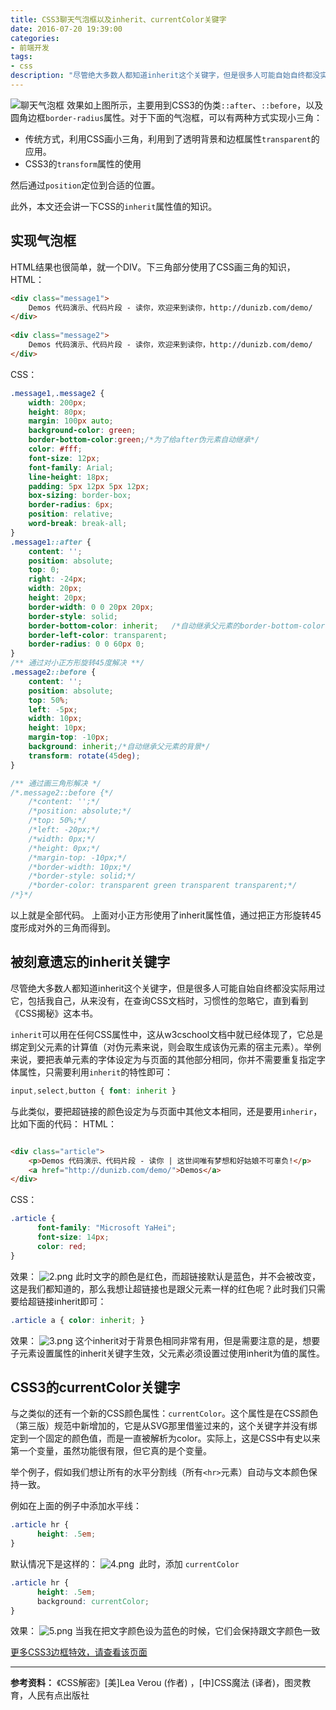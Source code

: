 ```yaml
---
title: CSS3聊天气泡框以及inherit、currentColor关键字
date: 2016-07-20 19:39:00
categories:
- 前端开发
tags:
- css
description: "尽管绝大多数人都知道inherit这个关键字，但是很多人可能自始自终都没实际用过它，包括我自己，从来没有，在查询CSS文档时，习惯性的忽略它，直到看到《CSS揭秘》这本书。"
---
```


![聊天气泡框](http://ww3.sinaimg.cn/large/006tNc79ly1g5d8cah37qj30yg0ff0tz.jpg)
效果如上图所示，主要用到CSS3的伪类`::after`、`::before`，以及圆角边框`border-radius`属性。对于下面的气泡框，可以有两种方式实现小三角：
+ 传统方式，利用CSS画小三角，利用到了透明背景和边框属性`transparent`的应用。
+ CSS3的`transform`属性的使用

然后通过`position`定位到合适的位置。

此外，本文还会讲一下CSS的`inherit`属性值的知识。

## 实现气泡框

HTML结果也很简单，就一个DIV。下三角部分使用了CSS画三角的知识，
HTML：
```html
<div class="message1">
    Demos 代码演示、代码片段 - 读你，欢迎来到读你，http://dunizb.com/demo/
</div>
 
<div class="message2">
    Demos 代码演示、代码片段 - 读你，欢迎来到读你，http://dunizb.com/demo/
</div>
```
CSS：
```css
.message1,.message2 {
    width: 200px;
    height: 80px;
    margin: 100px auto;
    background-color: green;
    border-bottom-color:green;/*为了给after伪元素自动继承*/
    color: #fff;
    font-size: 12px;
    font-family: Arial;
    line-height: 18px;
    padding: 5px 12px 5px 12px;
    box-sizing: border-box;
    border-radius: 6px;
    position: relative;
    word-break: break-all;
}
.message1::after {
    content: '';
    position: absolute;
    top: 0;
    right: -24px;
    width: 20px;
    height: 20px;
    border-width: 0 0 20px 20px;
    border-style: solid;
    border-bottom-color: inherit;   /*自动继承父元素的border-bottom-color*/
    border-left-color: transparent;
    border-radius: 0 0 60px 0;
}
/** 通过对小正方形旋转45度解决 **/
.message2::before {
    content: '';
    position: absolute;
    top: 50%;
    left: -5px;
    width: 10px;
    height: 10px;
    margin-top: -10px;
    background: inherit;/*自动继承父元素的背景*/
    transform: rotate(45deg);
}

/** 通过画三角形解决 */
/*.message2::before {*/
    /*content: '';*/
    /*position: absolute;*/
    /*top: 50%;*/
    /*left: -20px;*/
    /*width: 0px;*/
    /*height: 0px;*/
    /*margin-top: -10px;*/
    /*border-width: 10px;*/
    /*border-style: solid;*/
    /*border-color: transparent green transparent transparent;*/
/*}*/
```
以上就是全部代码。
上面对小正方形使用了inherit属性值，通过把正方形旋转45度形成对外的三角而得到。

## 被刻意遗忘的inherit关键字

尽管绝大多数人都知道inherit这个关键字，但是很多人可能自始自终都没实际用过它，包括我自己，从来没有，在查询CSS文档时，习惯性的忽略它，直到看到《CSS揭秘》这本书。

`inherit`可以用在任何CSS属性中，这从w3cschool文档中就已经体现了，它总是绑定到父元素的计算值（对伪元素来说，则会取生成该伪元素的宿主元素）。举例来说，要把表单元素的字体设定为与页面的其他部分相同，你并不需要重复指定字体属性，只需要利用`inherit`的特性即可：
```css
input,select,button { font: inherit }
```
与此类似，要把超链接的颜色设定为与页面中其他文本相同，还是要用`inherir`，比如下面的代码：
HTML：
```html

<div class="article">
    <p>Demos 代码演示、代码片段 - 读你 | 这世间唯有梦想和好姑娘不可辜负!</p>
    <a href="http://dunizb.com/demo/">Demos</a>
</div>
```

CSS：

```css
.article {
      font-family: "Microsoft YaHei";
      font-size: 14px;
      color: red;
}
```
效果：
![2.png](http://ww1.sinaimg.cn/large/006tNc79ly1g5d8cca50zj30fb06j3yl.jpg)
此时文字的颜色是红色，而超链接默认是蓝色，并不会被改变，这是我们都知道的，那么我想让超链接也是跟父元素一样的红色呢？此时我们只需要给超链接inherit即可：

```css
.article a { color: inherit; }
```
效果：
![3.png](http://ww3.sinaimg.cn/large/006tNc79ly1g5d8cd9fkbj30f7050jrg.jpg)
这个inherit对于背景色相同非常有用，但是需要注意的是，想要子元素设置属性的inherit关键字生效，父元素必须设置过使用inherit为值的属性。

## CSS3的currentColor关键字

与之类似的还有一个新的CSS颜色属性：`currentColor`。这个属性是在CSS颜色（第三版）规范中新增加的，它是从SVG那里借鉴过来的，这个关键字并没有绑定到一个固定的颜色值，而是一直被解析为color。实际上，这是CSS中有史以来第一个变量，虽然功能很有限，但它真的是个变量。

举个例子，假如我们想让所有的水平分割线（所有`<hr>`元素）自动与文本颜色保持一致。

例如在上面的例子中添加水平线：
```css
.article hr {
      height: .5em;
}
```
默认情况下是这样的：
![4.png](http://ww3.sinaimg.cn/large/006tNc79ly1g5d8cdpobej30f005wglp.jpg)
 此时，添加 `currentColor`
```css
.article hr {
      height: .5em;
      background: currentColor;
}
```
效果：
![5.png](http://ww1.sinaimg.cn/large/006tNc79ly1g5d8cemt6rj30gt05zmx9.jpg)
当我在把文字颜色设为蓝色的时候，它们会保持跟文字颜色一致

[更多CSS3边框特效，请查看该页面](http://dunizb.com/demo/view.html?url=./list/CSS3%E8%BE%B9%E6%A1%86%E6%95%88%E6%9E%9C%E5%A4%A7%E5%85%A8.html)
 
*****************************************************
**参考资料：**
《CSS解密》[美]Lea Verou (作者) ，[中]CSS魔法 (译者)，图灵教育，人民有点出版社
